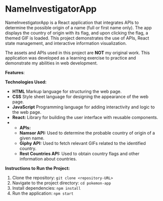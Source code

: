 # NameInvestigatorApp
NameInvestigatorApp is a React application that integrates APIs to determine the possible origin of a name (full or first name only). The app displays the country of origin with its flag, and upon clicking the flag, a themed GIF is loaded. This project demonstrates the use of APIs, React state management, and interactive information visualization.

The assets and APIs used in this project are **NOT** my original work. This application was developed as a learning exercise to practice and demonstrate my abilities in web development.

**Features**:


**Technologies Used:**
- **HTML** Markup language for structuring the web page.
- **CSS** Style sheet language for designing the appearance of the web page.
- **JavaScript** Programming language for adding interactivity and logic to the web page.
- **React:** Library for building the user interface with reusable components.
- *   **APIs:**
    *   **Namsor API:** Used to determine the probable country of origin of a given name.
    *   **Giphy API:** Used to fetch relevant GIFs related to the identified country.
    *   **Rest Countries API:** Used to obtain country flags and other information about countries.

**Instructions to Run the Project:**
1. Clone the repository: `git clone <repository-URL>`
2. Navigate to the project directory: `cd pokemon-app`
3. Install dependencies: `npm install`
4. Run the application: `npm start`
